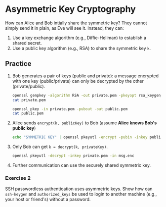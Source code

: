 # Asymmetric Key Cryptography

How can Alice and Bob intially share the symmetric key? They cannot simply send it in plain, as Eve will see it. Instead, they can:

1. Use a key exchange algorithm (e.g., Diffie-Hellman) to establish a shared secret.
2. Use a public key algorithm (e.g., RSA) to share the symmetric key `k`.

## Practice

1. Bob generates a pair of keys (public and private): a message encrypted with one key (public/private) can only be decrypted by the other (private/public).

   ```bash
   openssl genpkey -algorithm RSA -out private.pem -pkeyopt rsa_keygen_bits:2048
   cat private.pem
   ```

   ```bash
   openssl pkey -in private.pem -pubout -out public.pem
   cat public.pem
   ```

2. Alice sends `encrypt(k, publicKey)` to Bob (assume **Alice knows Bob's public key**)

   ```bash
   echo "SYMMETRIC KEY" | openssl pkeyutl -encrypt -pubin -inkey public.pem -out msg.enc
   ```

3. Only Bob can get `k = decrypt(k, privateKey)`.

   ```bash
   openssl pkeyutl -decrypt -inkey private.pem -in msg.enc
   ```

4. Further communication can use the securely shared symmetric key.

### Exercise 2

SSH passwordless authentication uses asymmetric keys. Show how can `ssh-keygen` and `authorized_keys` be used to login to another machine (e.g., your host or friend's) without a password.
